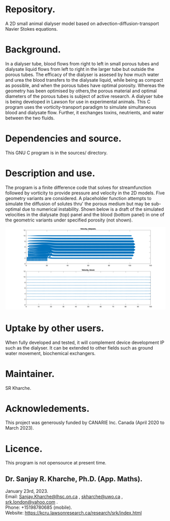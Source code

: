 # Repository.

A 2D small animal dialyser model based on advection-diffusion-transport Navier Stokes equations.

# Background. 

In a dialyser tube, blood flows from right to left in small porous tubes and dialysate liquid flows from left to right in the larger tube but
outside the porous tubes. The efficacy of the dialyser is assesed by how much water and urea the blood transfers to the dialysate liquid, while being as compact as possible, and when the porous tubes have optimal porosity. Whereas the geometry has been optimised by others,the porous material and optimal diameters of the porous tubes is subject of active research. A dialyser tube is being developed in Lawson for use in experimental animals. This C program uses the vorticity-transport paradigm to simulate simultaneous blood and dialysate flow. Further, it exchanges toxins, neutrients, and water between the two fluids.

# Dependencies and source.

This GNU C program is in the sources/ directory.

# Description and use.

The program is a finite difference code that solves for streamfunction followed by vorticity to provide pressure and velocity in the 2D models. Five geometry variants are considered. A placeholder function attempts to simulate the diffusion of solutes thru' the porous medium but may be sub-optimal due to numerical instability. Shown below is a draft of the simulated velocities in the dialysate (top) panel and the blood (bottom panel) in one of the geometric variants under specified porosity (not shown).  

![srkDDraft](model2_velocities.png)

# Uptake by other users.

When fully developed and tested, it will complement device development IP such as the dialyser. It can be extended to other fields such as ground water movement, biochemical exchangers.

# Maintainer.

SR Kharche.

# Acknowledements.

This project was generously funded by CANARIE Inc. Canada (April 2020 to March 2023). 

# Licence.

This program is not opensource at present time.

## Dr. Sanjay R. Kharche, Ph.D. (App. Maths).  
January 23rd, 2023.  
Email: Sanjay.Kharche@lhsc.on.ca , skharche@uwo.ca , srk.london@yahoo.com .  
Phone: +15198780685 (mobile).  
Website: https://kcru.lawsonresearch.ca/research/srk/index.html  

